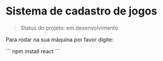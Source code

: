 <h1>Sistema de cadastro de jogos</h1>

> Status do projeto: em desenvolvimento

Para rodar na sua máquina por favor digite:

`´´
npm install react
´´´
